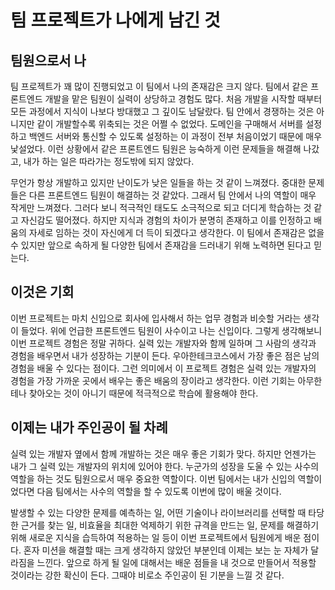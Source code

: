# 팀 프로젝트가 나에게 남긴 것

## 팀원으로서 나

팀 프로젝트가 꽤 많이 진행되었고 이 팀에서 나의 존재감은 크지 않다. 팀에서 같은 프론트엔드 개발을 맡은 팀원이 실력이 상당하고 경험도 많다. 처음 개발을 시작할 때부터 모든 과정에서 지식이 나보다 방대했고 그 깊이도 남달랐다. 팀 안에서 경쟁하는 것은 아니지만 같이 개발할수록 위축되는 것은 어쩔 수 없었다. 도메인을 구매해서 서버를 설정하고 백엔드 서버와 통신할 수 있도록 설정하는 이 과정이 전부 처음이었기 때문에 매우 낯설었다. 이런 상황에서 같은 프론트엔드 팀원은 능숙하게 이런 문제들을 해결해 나갔고, 내가 하는 일은 따라가는 정도밖에 되지 않았다.

무언가 항상 개발하고 있지만 난이도가 낮은 일들을 하는 것 같이 느껴졌다. 중대한 문제들은 다른 프론트엔드 팀원이 해결하는 것 같았다. 그래서 팀 안에서 나의 역할이 매우 작게만 느껴졌다. 그러다 보니 적극적인 태도도 소극적으로 되고 더디게 학습하는 것 같고 자신감도 떨어졌다. 하지만 지식과 경험의 차이가 분명히 존재하고 이를 인정하고 배움의 자세로 임하는 것이 자신에게 더 득이 되겠다고 생각한다. 이 팀에서 존재감은 없을 수 있지만 앞으로 속하게 될 다양한 팀에서 존재감을 드러내기 위해 노력하면 된다고 믿는다.

## 이것은 기회

이번 프로젝트는 마치 신입으로 회사에 입사해서 하는 업무 경험과 비슷할 거라는 생각이 들었다. 위에 언급한 프론트엔드 팀원이 사수이고 나는 신입이다. 그렇게 생각해보니 이번 프로젝트 경험은 정말 귀하다. 실력 있는 개발자와 함께 일하며 그 사람의 생각과 경험을 배우면서 내가 성장하는 기분이 든다. 우아한테크코스에서 가장 좋은 점은 남의 경험을 배울 수 있다는 점이다. 그런 의미에서 이 프로젝트 경험은 실력 있는 개발자의 경험을 가장 가까운 곳에서 배우는 좋은 배움의 장이라고 생각한다. 이런 기회는 아무한테나 찾아오는 것이 아니기 때문에 적극적으로 학습에 활용해야 한다.

## 이제는 내가 주인공이 될 차례

실력 있는 개발자 옆에서 함께 개발하는 것은 매우 좋은 기회가 맞다. 하지만 언젠가는 내가 그 실력 있는 개발자의 위치에 있어야 한다. 누군가의 성장을 도울 수 있는 사수의 역할을 하는 것도 팀원으로서 매우 중요한 역할이다. 이번 팀에서는 내가 신입의 역할이었다면 다음 팀에서는 사수의 역할을 할 수 있도록 이번에 많이 배울 것이다.

발생할 수 있는 다양한 문제를 예측하는 일, 어떤 기술이나 라이브러리를 선택할 때 타당한 근거를 찾는 일, 비효율을 최대한 억제하기 위한 규격을 만드는 일, 문제를 해결하기 위해 새로운 지식을 습득하여 적용하는 일 등이 이번 프로젝트에서 팀원에게 배운 점이다. 혼자 미션을 해결할 때는 크게 생각하지 않았던 부분인데 이제는 보는 눈 자체가 달라짐을 느낀다. 앞으로 하게 될 일에 대해서는 배운 점들을 내 것으로 만들어서 적용할 것이라는 강한 확신이 든다. 그때야 비로소 주인공이 된 기분을 느낄 것 같다.
